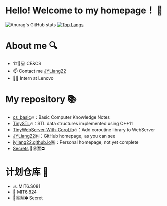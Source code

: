 # Hello! Welcome to my homepage！ 👋

![Anurag's GitHub stats](https://github-readme-stats.vercel.app/api?username=JYLiang22&count_private=true&hide=prs,issues,contribs&include_all_commits=true&show_icons=true&theme=prussian)
[![Top Langs](https://github-readme-stats.vercel.app/api/top-langs/?username=JYLiang22&layout=compact&theme=rose)](https://github.com/JYLiang22/github-readme-stats)


# About me 🔍

- 🏗🤝💻 CE&CS
- 📫 Contact me [JYLiang22](liangjyno1@gmail.com)
- 👨‍💻 Intern at Lenovo


# My repository 📚

- [cs_basic](https://github.com/JYLiang22/cs_basic)🔥：Basic Computer Knowledge Notes
- [TinySTL](https://github.com/JYLiang22/TinySTL)🔥：STL data structures implemented using C++11
- [TinyWebServer-With-CoroLib](https://github.com/JYLiang22/TinyWebServer-With-CoroLib)🔥：Add coroutine library to WebServer
- [JYLiang22](https://github.com/JYLiang22/JYLiang22)🈶：GitHub homepage, as you can see
- [jyliang22.github.io](https://github.com/JYLiang22/jyliang22.github.io)🈚：Personal homepage, not yet complete
- [Secrets]() 🔞㊙🈲⛔


# 计划仓库 📘

- 🔜 MIT6.S081
- 🤜 MIT6.824
- 🔞㊙🈲⛔ Secret


<!--
**JYLiang22/JYLiang22** is a ✨ _special_ ✨ repository because its `README.md` (this file) appears on your GitHub profile.

Here are some ideas to get you started:

- 🔭 I’m currently working on ...
- 🌱 I’m currently learning ...
- 👯 I’m looking to collaborate on ...
- 🤔 I’m looking for help with ...
- 💬 Ask me about ...
- 📫 How to reach me: ...
- 😄 Pronouns: ...
- ⚡ Fun fact: ...
-->
